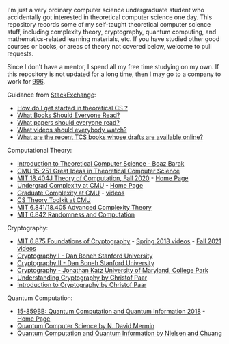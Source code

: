 I'm just a very ordinary computer science undergraduate student who accidentally got interested in theoretical computer science one day. This repository records some of my self-taught theoretical computer science stuff, including complexity theory, cryptography, quantum computing, and mathematics-related learning materials, etc. If you have studied other good courses or books, or areas of theory not covered below, welcome to pull requests.

Since I don't have a mentor, I spend all my free time studying on my own. If this repository is not updated for a long time, then I may go to a company to work for [996](https://996.icu/).

Guidance from [StackExchange](https://cstheory.stackexchange.com/):
- [How do I get started in theoretical CS ?](https://cstheory.stackexchange.com/questions/3881/how-do-i-get-started-in-theoretical-cs)
- [What Books Should Everyone Read?](https://cstheory.stackexchange.com/questions/3253/what-books-should-everyone-read)
- [What papers should everyone read?](https://cstheory.stackexchange.com/questions/1168/what-papers-should-everyone-read)
- [What videos should everybody watch?](https://cstheory.stackexchange.com/questions/1198/what-videos-should-everybody-watch)
- [What are the recent TCS books whose drafts are available online?](https://cstheory.stackexchange.com/questions/3540/what-are-the-recent-tcs-books-whose-drafts-are-available-online)

Computational Theory:
- [Introduction to Theoretical Computer Science - Boaz Barak](https://introtcs.org/)
- [CMU 15-251 Great Ideas in Theoretical Computer Science](https://www.youtube.com/watch?v=khyrgbiz20o&list=PLm3J0oaFux3aafQm568blS9blxtA_EWQv&index=1)
- [MIT 18.404J Theory of Computation, Fall 2020](https://www.youtube.com/playlist?list=PLUl4u3cNGP60_JNv2MmK3wkOt9syvfQWY) - [Home Page](https://ocw.mit.edu/courses/mathematics/18-404j-theory-of-computation-fall-2020/)
- [Undergrad Complexity at CMU](https://www.youtube.com/watch?v=RxhpiYKFQd8&list=PLm3J0oaFux3YL5vLXpzOyJiLtqLp6dCW2) - [Home Page](http://www.cs.cmu.edu/~15455/)
- [Graduate Complexity at CMU](http://www.cs.cmu.edu/~odonnell/complexity17/) - [videos](https://www.youtube.com/watch?v=pRnnEOAQZF8&list=PLm3J0oaFux3b8Gg1DdaJOzYNsaXYLAOKH)
- [CS Theory Toolkit at CMU](https://www.youtube.com/watch?v=prI35GmCon4&list=PLm3J0oaFux3ZYpFLwwrlv_EHH9wtH6pnX)
- [MIT 6.841/18.405 Advanced Complexity Theory](https://people.csail.mit.edu/rrw/6.841-2022/)
- [MIT 6.842 Randomness and Computation](https://people.csail.mit.edu/ronitt/COURSE/S22/)

Cryptography:
- [MIT 6.875 Foundations of Cryptography](http://mit6875.org/) - [Spring 2018 videos](https://www.youtube.com/playlist?list=PL6ogFv-ieghe8MOIcpD6UDtdK-UMHG8oH) - [Fall 2021 videos](https://vimeo.com/user150298776)
- [Cryptography I - Dan Boneh Stanford University](https://www.coursera.org/learn/crypto)
- [Cryptography II - Dan Boneh Stanford University](https://www.coursera.org/learn/crypto2)
- [Cryptography - Jonathan Katz University of Maryland, College Park](https://www.coursera.org/learn/cryptography)
- [Understanding Cryptography by Christof Paar](https://swarm.cs.pub.ro/~mbarbulescu/cripto/Understanding%20Cryptography%20by%20Christof%20Paar%20.pdf)
- [Introduction to Cryptography by Christof Paar](https://www.youtube.com/channel/UC1usFRN4LCMcfIV7UjHNuQg)

Quantum Computation:
- [15-859BB: Quantum Computation and Quantum Information 2018](https://www.youtube.com/playlist?list=PLm3J0oaFux3YL5qLskC6xQ24JpMwOAeJz) - [Home Page](https://www.cs.cmu.edu/~odonnell/quantum18/)
- [Quantum Computer Science by N. David Mermin](https://www.goodreads.com/book/show/1959623.Quantum_Computer_Science)
- [Quantum Computation and Quantum Information by Nielsen and Chuang](https://www.cambridge.org/us/academic/subjects/physics/quantum-physics-quantum-information-and-quantum-computation/quantum-computation-and-quantum-information-10th-anniversary-edition)
